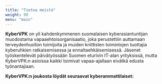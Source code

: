 ```yaml
---
title: "Tietoa meistä"
weight: 90
menu: "main"
---
```


**KyberVPK** on yli kahdenkymmenen suomalaisen kyberasiantuntijan muodostama vapaaehtoisorganisaatio, joka perustettiin auttamaan terveydenhuollon toimijoita ja muiden kriittisten toimintojen tuottajia kyberuhkien ratkaisemisessa ja ennaltaehkäisemisessä. Jäsenet työskentelevät päivätyössään Suomen eturivin IT-alan yrityksissä, mutta KyberVPK:n asioissa kaikki toimivat vapaa-ajallaan eivätkä edusta työnantajiaan.

**KyberVPK:n joukosta löydät seuraavat kyberammattilaiset:**
